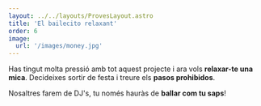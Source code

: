 ```yaml
---
layout: ../../layouts/ProvesLayout.astro
title: 'El bailecito relaxant'
order: 6
image:
  url: '/images/money.jpg'
---
```


Has tingut molta pressió amb tot aquest projecte i ara vols **relaxar-te una mica**. Decideixes sortir de festa i treure els **pasos prohibidos**.

Nosaltres farem de DJ's, tu només hauràs de **ballar com tu saps**!
